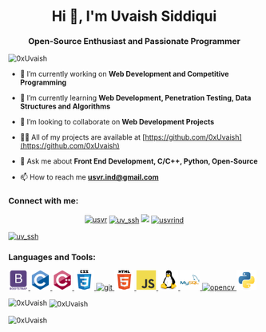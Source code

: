 <!-- ### Hi there 👋
- 🔭 I’m currently pursuing B.Tech. in CSE from IIIT Una.
- 🌱 I’m currently learning Web Development and working on some web projects. -->
<!-- 💬 Ask me about ...

Here are some ideas to get you started:



- 👯 I’m looking to collaborate on ...
- 🤔 I’m looking for help with ...

- 📫 How to reach me: ...
- 😄 Pronouns: ...
- ⚡ Fun fact: ...
-->




<h1 align="center">Hi 👋, I'm Uvaish Siddiqui</h1>
<h3 align="center">Open-Source Enthusiast and Passionate Programmer</h3>

<p align="left"> <img src="https://komarev.com/ghpvc/?username=0xUvaish&label=Profile%20views&color=0e75b6&style=flat" alt="0xUvaish" /> </p>

- 🔭 I’m currently working on **Web Development and Competitive Programming**

- 🌱 I’m currently learning **Web Development, Penetration Testing, Data Structures and Algorithms**

- 👯 I’m looking to collaborate on **Web Development Projects**

- 👨‍💻 All of my projects are available at [https://github.com/0xUvaish](https://github.com/0xUvaish)

- 💬 Ask me about **Front End Development, C/C++, Python, Open-Source**

- 📫 How to reach me **usvr.ind@gmail.com**

<!-- - 📄 Know about my experiences [Vanshika_Pandey_resume](https://drive.google.com/file/d/1707BnxCm6GRygeeyNIT3XMrNpAf7s8db/view?usp=sharing) -->

<h3 align="left">Connect with me:</h3>
<!-- <a href="https://www.codechef.com/users/pvanshika" target="blank"><img align="center" src="https://cdn.jsdelivr.net/npm/simple-icons@3.1.0/icons/codechef.svg" alt="pvanshika" height="30" width="40" /></a> -->



  
<!-- <a href="https://discord.gg/XTW52Kt">
  <img align="left" alt="Abhishek's Discord" width="22px" src="https://raw.githubusercontent.com/peterthehan/peterthehan/master/assets/discord.svg" />
</a> -->

<p align="center">
  <a href="https://in.linkedin.com/in/usvr" target="blank"><img src="https://img.shields.io/badge/LinkedIn-0077B5?style=for-the-badge&logo=linkedin&logoColor=white" alt="usvr"/></a> 
<!--   <a href="https://vidyabhandary.medium.com" target="blank"><img src="https://img.shields.io/badge/Medium-12100E?style=for-the-badge&logo=medium&logoColor=white" alt="vidyabhandary" /></a>  -->
  <a href="https://www.hackerrank.com/uv_ssh" target="blank"><img align="center" src="https://cdn.jsdelivr.net/npm/simple-icons@3.0.1/icons/hackerrank.svg" alt="uv_ssh" height="30" width="100" /></a>
  <a href="https://twitter.com/0xUvaish" target="blank"><img src="https://img.shields.io/badge/Twitter-1DA1F2?style=for-the-badge&logo=twitter&logoColor=white" /></a> 
    <a href="https://auth.geeksforgeeks.org/user/usvrind" target="blank"><img align="center" src="https://raw.githubusercontent.com/rahuldkjain/github-profile-readme-generator/master/src/images/icons/Social/geeks-for-geeks.svg" alt="usvrind" height="30" width="40" /></a>
    
<a href="https://leetcode.com/uv_ssh/" target="blank"><img align="center" src="https://cdn.icon-icons.com/icons2/2530/PNG/512/leetcode_button_icon_151892.png" alt="uv_ssh" height="30" width="100" /></a>
</p> 

<h3 align="left">Languages and Tools:</h3>
<p align="left"> 
<!--   <a href="https://www.arduino.cc/" target="_blank"> <img src="https://cdn.worldvectorlogo.com/logos/arduino-1.svg" alt="arduino" width="40" height="40"/> </a>  -->
  <a href="https://getbootstrap.com" target="_blank"> <img src="https://raw.githubusercontent.com/devicons/devicon/master/icons/bootstrap/bootstrap-plain-wordmark.svg" alt="bootstrap" width="40" height="40"/> </a> 
  <a href="https://www.cprogramming.com/" target="_blank"> <img src="https://raw.githubusercontent.com/devicons/devicon/master/icons/c/c-original.svg" alt="c" width="40" height="40"/> </a> 
  <a href="https://www.w3schools.com/cpp/" target="_blank"> <img src="https://raw.githubusercontent.com/devicons/devicon/master/icons/cplusplus/cplusplus-original.svg" alt="cplusplus" width="40" height="40"/> </a> 
  <a href="https://www.w3schools.com/css/" target="_blank"> <img src="https://raw.githubusercontent.com/devicons/devicon/master/icons/css3/css3-original-wordmark.svg" alt="css3" width="40" height="40"/> </a>
  <a href="https://git-scm.com/" target="_blank"> <img src="https://www.vectorlogo.zone/logos/git-scm/git-scm-icon.svg" alt="git" width="40" height="40"/> </a> 
  <a href="https://www.w3.org/html/" target="_blank"> <img src="https://raw.githubusercontent.com/devicons/devicon/master/icons/html5/html5-original-wordmark.svg" alt="html5" width="40" height="40"/> </a> 
  <a href="https://developer.mozilla.org/en-US/docs/Web/JavaScript" target="_blank"> <img src="https://raw.githubusercontent.com/devicons/devicon/master/icons/javascript/javascript-original.svg" alt="javascript" width="40" height="40"/> </a>
  <a href="https://www.linux.org/" target="_blank"> <img src="https://raw.githubusercontent.com/devicons/devicon/master/icons/linux/linux-original.svg" alt="linux" width="40" height="40"/> </a> 
  <a href="https://www.mysql.com/" target="_blank"> <img src="https://raw.githubusercontent.com/devicons/devicon/master/icons/mysql/mysql-original-wordmark.svg" alt="mysql" width="40" height="40"/> </a> 
  <a href="https://opencv.org/" target="_blank"> <img src="https://www.vectorlogo.zone/logos/opencv/opencv-icon.svg" alt="opencv" width="40" height="40"/> </a> 
  <a href="https://www.python.org" target="_blank"> <img src="https://raw.githubusercontent.com/devicons/devicon/master/icons/python/python-original.svg" alt="python" width="40" height="40"/> </a> 
<!--   <a href="https://reactjs.org/" target="_blank"> <img src="https://raw.githubusercontent.com/devicons/devicon/master/icons/react/react-original-wordmark.svg" alt="react" width="40" height="40"/> </a>  -->
<!--   <a href="https://www.adobe.com/products/xd.html" target="_blank"> <img src="https://cdn.worldvectorlogo.com/logos/adobe-xd.svg" alt="xd" width="40" height="40"/> </a>  -->
</p>

<p><img align="left" src="https://github-readme-stats.vercel.app/api/top-langs?username=0xUvaish&show_icons=true&locale=en&layout=compact" alt="0xUvaish" /></p>

<p>&nbsp;<img align="center" src="https://github-readme-stats.vercel.app/api?username=0xUvaish&show_icons=true&locale=en" alt="0xUvaish" /></p>

<p><img align="center" src="https://github-readme-streak-stats.herokuapp.com/?user=0xUvaish&" alt="0xUvaish" /></p>

